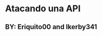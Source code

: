 <body>
  <h1 style="align: center;">Atacando una API</h1>
  <h2>BY: 
    <a src="https://github.com/Eriquito00">Eriquito00</a>
    and 
    <a src="https://github.com/Ikerby341">Ikerby341</a>
  </h2>
</body>
